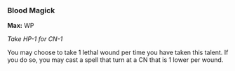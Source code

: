 
### Blood Magick
**Max:** WP

_Take HP-1 for CN-1_

You may choose to take 1 lethal wound per time you have taken this talent. If you do so, you may cast a spell that turn at a CN that is 1 lower per wound.
